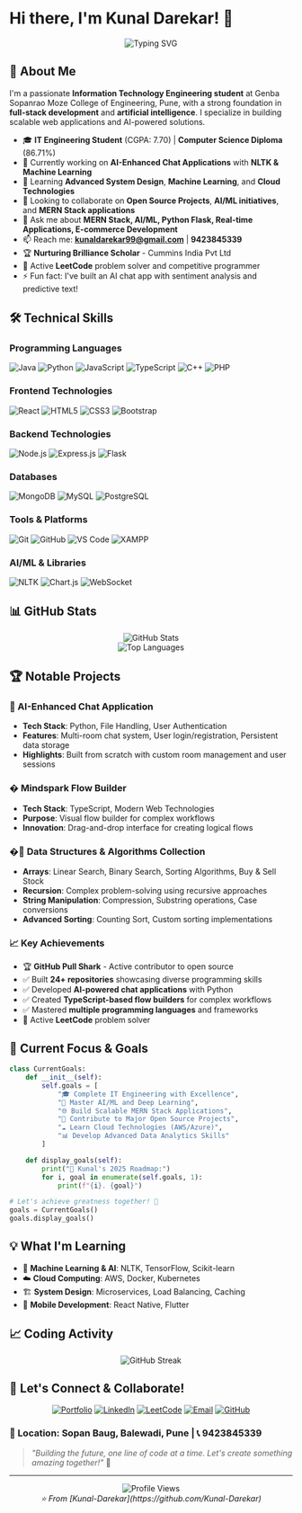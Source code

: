 # Hi there, I'm Kunal Darekar! 👋

<div align="center">
  <img src="https://readme-typing-svg.herokuapp.com?font=Fira+Code&pause=1000&color=2196F3&center=true&vCenter=true&width=500&lines=Full+Stack+Developer;AI+%26+ML+Enthusiast;MERN+Stack+Expert;Problem+Solver;Open+Source+Contributor!" alt="Typing SVG" />
</div>

## 🚀 About Me

I'm a passionate **Information Technology Engineering student** at Genba Sopanrao Moze College of Engineering, Pune, with a strong foundation in **full-stack development** and **artificial intelligence**. I specialize in building scalable web applications and AI-powered solutions.

- 🎓 **IT Engineering Student** (CGPA: 7.70) | **Computer Science Diploma** (86.71%)
- 🔭 Currently working on **AI-Enhanced Chat Applications** with **NLTK & Machine Learning**
- 🌱 Learning **Advanced System Design**, **Machine Learning**, and **Cloud Technologies**
- 👯 Looking to collaborate on **Open Source Projects**, **AI/ML initiatives**, and **MERN Stack applications**
- 💬 Ask me about **MERN Stack, AI/ML, Python Flask, Real-time Applications, E-commerce Development**
- 📫 Reach me: **kunaldarekar99@gmail.com** | **9423845339**
- 🏆 **Nurturing Brilliance Scholar** - Cummins India Pvt Ltd
- 🧩 Active **LeetCode** problem solver and competitive programmer
- ⚡ Fun fact: I've built an AI chat app with sentiment analysis and predictive text!

## 🛠️ Technical Skills

### Programming Languages
![Java](https://img.shields.io/badge/Java-ED8B00?style=for-the-badge&logo=java&logoColor=white)
![Python](https://img.shields.io/badge/Python-3776AB?style=for-the-badge&logo=python&logoColor=white)
![JavaScript](https://img.shields.io/badge/JavaScript-F7DF1E?style=for-the-badge&logo=javascript&logoColor=black)
![TypeScript](https://img.shields.io/badge/TypeScript-007ACC?style=for-the-badge&logo=typescript&logoColor=white)
![C++](https://img.shields.io/badge/C++-00599C?style=for-the-badge&logo=cplusplus&logoColor=white)
![PHP](https://img.shields.io/badge/PHP-777BB4?style=for-the-badge&logo=php&logoColor=white)

### Frontend Technologies
![React](https://img.shields.io/badge/React-20232A?style=for-the-badge&logo=react&logoColor=61DAFB)
![HTML5](https://img.shields.io/badge/HTML5-E34F26?style=for-the-badge&logo=html5&logoColor=white)
![CSS3](https://img.shields.io/badge/CSS3-1572B6?style=for-the-badge&logo=css3&logoColor=white)
![Bootstrap](https://img.shields.io/badge/Bootstrap-563D7C?style=for-the-badge&logo=bootstrap&logoColor=white)

### Backend Technologies
![Node.js](https://img.shields.io/badge/Node.js-43853D?style=for-the-badge&logo=node.js&logoColor=white)
![Express.js](https://img.shields.io/badge/Express.js-404D59?style=for-the-badge)
![Flask](https://img.shields.io/badge/Flask-000000?style=for-the-badge&logo=flask&logoColor=white)

### Databases
![MongoDB](https://img.shields.io/badge/MongoDB-4EA94B?style=for-the-badge&logo=mongodb&logoColor=white)
![MySQL](https://img.shields.io/badge/MySQL-00000F?style=for-the-badge&logo=mysql&logoColor=white)
![PostgreSQL](https://img.shields.io/badge/PostgreSQL-316192?style=for-the-badge&logo=postgresql&logoColor=white)

### Tools & Platforms
![Git](https://img.shields.io/badge/Git-F05032?style=for-the-badge&logo=git&logoColor=white)
![GitHub](https://img.shields.io/badge/GitHub-100000?style=for-the-badge&logo=github&logoColor=white)
![VS Code](https://img.shields.io/badge/VS_Code-007ACC?style=for-the-badge&logo=visual-studio-code&logoColor=white)
![XAMPP](https://img.shields.io/badge/XAMPP-FB7A24?style=for-the-badge&logo=xampp&logoColor=white)

### AI/ML & Libraries
![NLTK](https://img.shields.io/badge/NLTK-3776AB?style=for-the-badge&logo=python&logoColor=white)
![Chart.js](https://img.shields.io/badge/Chart.js-F5788D?style=for-the-badge&logo=chart.js&logoColor=white)
![WebSocket](https://img.shields.io/badge/WebSocket-010101?style=for-the-badge&logo=socket.io&logoColor=white)

## 📊 GitHub Stats

<div align="center">
  <img src="https://github-readme-stats.vercel.app/api?username=Kunal-Darekar&show_icons=true&theme=radical" alt="GitHub Stats" />
</div>

<div align="center">
  <img src="https://github-readme-stats.vercel.app/api/top-langs/?username=Kunal-Darekar&layout=compact&theme=radical" alt="Top Languages" />
</div>

## 🏆 Notable Projects

### 🤖 AI-Enhanced Chat Application
- **Tech Stack**: Python, File Handling, User Authentication
- **Features**: Multi-room chat system, User login/registration, Persistent data storage
- **Highlights**: Built from scratch with custom room management and user sessions

### � Mindspark Flow Builder
- **Tech Stack**: TypeScript, Modern Web Technologies
- **Purpose**: Visual flow builder for complex workflows
- **Innovation**: Drag-and-drop interface for creating logical flows

### �🔢 Data Structures & Algorithms Collection
- **Arrays**: Linear Search, Binary Search, Sorting Algorithms, Buy & Sell Stock
- **Recursion**: Complex problem-solving using recursive approaches
- **String Manipulation**: Compression, Substring operations, Case conversions
- **Advanced Sorting**: Counting Sort, Custom sorting implementations

### 📈 Key Achievements
- 🏆 **GitHub Pull Shark** - Active contributor to open source
- ✅ Built **24+ repositories** showcasing diverse programming skills
- ✅ Developed **AI-powered chat applications** with Python
- ✅ Created **TypeScript-based flow builders** for complex workflows
- ✅ Mastered **multiple programming languages** and frameworks
- 🧩 Active **LeetCode** problem solver

## 🌟 Current Focus & Goals

```python
class CurrentGoals:
    def __init__(self):
        self.goals = [
            "🎓 Complete IT Engineering with Excellence",
            "🤖 Master AI/ML and Deep Learning",
            "🌐 Build Scalable MERN Stack Applications",
            "🔧 Contribute to Major Open Source Projects",
            "☁️ Learn Cloud Technologies (AWS/Azure)",
            "📊 Develop Advanced Data Analytics Skills"
        ]

    def display_goals(self):
        print("🚀 Kunal's 2025 Roadmap:")
        for i, goal in enumerate(self.goals, 1):
            print(f"{i}. {goal}")

# Let's achieve greatness together! 🌟
goals = CurrentGoals()
goals.display_goals()
```

## 💡 What I'm Learning
- 🧠 **Machine Learning & AI**: NLTK, TensorFlow, Scikit-learn
- ☁️ **Cloud Computing**: AWS, Docker, Kubernetes
- 🏗️ **System Design**: Microservices, Load Balancing, Caching
- 📱 **Mobile Development**: React Native, Flutter

## 📈 Coding Activity


<div align="center">
  <img src="https://github-readme-streak-stats.herokuapp.com/?user=Kunal-Darekar&theme=radical" alt="GitHub Streak" />
</div>

## 🤝 Let's Connect & Collaborate!

<div align="center">

[![Portfolio](https://img.shields.io/badge/Portfolio-FF5722?style=for-the-badge&logo=todoist&logoColor=white)](https://github.com/Kunal-Darekar)
[![LinkedIn](https://img.shields.io/badge/LinkedIn-0077B5?style=for-the-badge&logo=linkedin&logoColor=white)](https://linkedin.com/in/kunal-darekar)
[![LeetCode](https://img.shields.io/badge/LeetCode-FFA116?style=for-the-badge&logo=leetcode&logoColor=black)](https://leetcode.com/kunaldarekar99)
[![Email](https://img.shields.io/badge/Email-D14836?style=for-the-badge&logo=gmail&logoColor=white)](mailto:kunaldarekar99@gmail.com)
[![GitHub](https://img.shields.io/badge/GitHub-100000?style=for-the-badge&logo=github&logoColor=white)](https://github.com/Kunal-Darekar)

</div>

### 📍 Location: Sopan Baug, Balewadi, Pune | 📞 9423845339

> *"Building the future, one line of code at a time. Let's create something amazing together!"* 🚀

---

<div align="center">
  <img src="https://komarev.com/ghpvc/?username=Kunal-Darekar&color=blueviolet&style=flat-square&label=Profile+Views" alt="Profile Views" />
</div>

<div align="center">
  <i>⭐️ From [Kunal-Darekar](https://github.com/Kunal-Darekar)</i>
</div>
